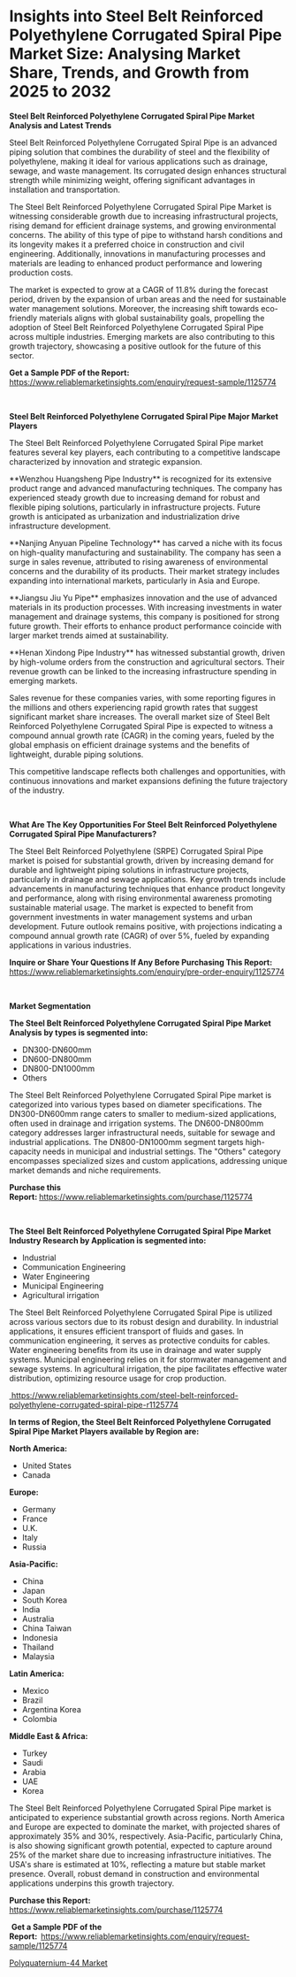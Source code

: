 <p><h1>Insights into Steel Belt Reinforced Polyethylene Corrugated Spiral Pipe Market Size: Analysing Market Share, Trends, and Growth from 2025 to 2032</h1></p><p><strong>Steel Belt Reinforced Polyethylene Corrugated Spiral Pipe Market Analysis and Latest Trends</strong></p>
<p><p>Steel Belt Reinforced Polyethylene Corrugated Spiral Pipe is an advanced piping solution that combines the durability of steel and the flexibility of polyethylene, making it ideal for various applications such as drainage, sewage, and waste management. Its corrugated design enhances structural strength while minimizing weight, offering significant advantages in installation and transportation.</p><p>The Steel Belt Reinforced Polyethylene Corrugated Spiral Pipe Market is witnessing considerable growth due to increasing infrastructural projects, rising demand for efficient drainage systems, and growing environmental concerns. The ability of this type of pipe to withstand harsh conditions and its longevity makes it a preferred choice in construction and civil engineering. Additionally, innovations in manufacturing processes and materials are leading to enhanced product performance and lowering production costs.</p><p>The market is expected to grow at a CAGR of 11.8% during the forecast period, driven by the expansion of urban areas and the need for sustainable water management solutions. Moreover, the increasing shift towards eco-friendly materials aligns with global sustainability goals, propelling the adoption of Steel Belt Reinforced Polyethylene Corrugated Spiral Pipe across multiple industries. Emerging markets are also contributing to this growth trajectory, showcasing a positive outlook for the future of this sector.</p></p>
<p><strong>Get a Sample PDF of the Report:&nbsp;</strong> <a href="https://www.reliablemarketinsights.com/enquiry/request-sample/1125774?utm_campaign=2669&utm_medium=2&utm_source=Github&utm_content=ia&utm_term=02042025&utm_id=steel-belt-reinforced-polyethylene-corrugated-spiral-pipe">https://www.reliablemarketinsights.com/enquiry/request-sample/1125774</a></p>
<p>&nbsp;</p>
<p><strong>Steel Belt Reinforced Polyethylene Corrugated Spiral Pipe Major Market Players</strong></p>
<p><p>The Steel Belt Reinforced Polyethylene Corrugated Spiral Pipe market features several key players, each contributing to a competitive landscape characterized by innovation and strategic expansion. </p><p>**Wenzhou Huangsheng Pipe Industry** is recognized for its extensive product range and advanced manufacturing techniques. The company has experienced steady growth due to increasing demand for robust and flexible piping solutions, particularly in infrastructure projects. Future growth is anticipated as urbanization and industrialization drive infrastructure development.</p><p>**Nanjing Anyuan Pipeline Technology** has carved a niche with its focus on high-quality manufacturing and sustainability. The company has seen a surge in sales revenue, attributed to rising awareness of environmental concerns and the durability of its products. Their market strategy includes expanding into international markets, particularly in Asia and Europe.</p><p>**Jiangsu Jiu Yu Pipe** emphasizes innovation and the use of advanced materials in its production processes. With increasing investments in water management and drainage systems, this company is positioned for strong future growth. Their efforts to enhance product performance coincide with larger market trends aimed at sustainability.</p><p>**Henan Xindong Pipe Industry** has witnessed substantial growth, driven by high-volume orders from the construction and agricultural sectors. Their revenue growth can be linked to the increasing infrastructure spending in emerging markets. </p><p>Sales revenue for these companies varies, with some reporting figures in the millions and others experiencing rapid growth rates that suggest significant market share increases. The overall market size of Steel Belt Reinforced Polyethylene Corrugated Spiral Pipe is expected to witness a compound annual growth rate (CAGR) in the coming years, fueled by the global emphasis on efficient drainage systems and the benefits of lightweight, durable piping solutions. </p><p>This competitive landscape reflects both challenges and opportunities, with continuous innovations and market expansions defining the future trajectory of the industry.</p></p>
<p>&nbsp;</p>
<p><strong>What Are The Key Opportunities For Steel Belt Reinforced Polyethylene Corrugated Spiral Pipe Manufacturers?</strong></p>
<p><p>The Steel Belt Reinforced Polyethylene (SRPE) Corrugated Spiral Pipe market is poised for substantial growth, driven by increasing demand for durable and lightweight piping solutions in infrastructure projects, particularly in drainage and sewage applications. Key growth trends include advancements in manufacturing techniques that enhance product longevity and performance, along with rising environmental awareness promoting sustainable material usage. The market is expected to benefit from government investments in water management systems and urban development. Future outlook remains positive, with projections indicating a compound annual growth rate (CAGR) of over 5%, fueled by expanding applications in various industries.</p></p>
<p><strong>Inquire or Share Your Questions If Any Before Purchasing This Report:</strong> <a href="https://www.reliablemarketinsights.com/enquiry/pre-order-enquiry/1125774?utm_campaign=2669&utm_medium=2&utm_source=Github&utm_content=ia&utm_term=02042025&utm_id=steel-belt-reinforced-polyethylene-corrugated-spiral-pipe">https://www.reliablemarketinsights.com/enquiry/pre-order-enquiry/1125774</a></p>
<p>&nbsp;</p>
<p><strong>Market Segmentation</strong></p>
<p><strong>The Steel Belt Reinforced Polyethylene Corrugated Spiral Pipe Market Analysis by types is segmented into:</strong></p>
<p><ul><li>DN300-DN600mm</li><li>DN600-DN800mm</li><li>DN800-DN1000mm</li><li>Others</li></ul></p>
<p><p>The Steel Belt Reinforced Polyethylene Corrugated Spiral Pipe market is categorized into various types based on diameter specifications. The DN300-DN600mm range caters to smaller to medium-sized applications, often used in drainage and irrigation systems. The DN600-DN800mm category addresses larger infrastructural needs, suitable for sewage and industrial applications. The DN800-DN1000mm segment targets high-capacity needs in municipal and industrial settings. The "Others" category encompasses specialized sizes and custom applications, addressing unique market demands and niche requirements.</p></p>
<p><strong>Purchase this Report:&nbsp;</strong><a href="https://www.reliablemarketinsights.com/purchase/1125774?utm_campaign=2669&utm_medium=2&utm_source=Github&utm_content=ia&utm_term=02042025&utm_id=steel-belt-reinforced-polyethylene-corrugated-spiral-pipe">https://www.reliablemarketinsights.com/purchase/1125774</a></p>
<p>&nbsp;</p>
<p><strong>The Steel Belt Reinforced Polyethylene Corrugated Spiral Pipe Market Industry Research by Application is segmented into:</strong></p>
<p><ul><li>Industrial</li><li>Communication Engineering</li><li>Water Engineering</li><li>Municipal Engineering</li><li>Agricultural irrigation</li></ul></p>
<p><p>The Steel Belt Reinforced Polyethylene Corrugated Spiral Pipe is utilized across various sectors due to its robust design and durability. In industrial applications, it ensures efficient transport of fluids and gases. In communication engineering, it serves as protective conduits for cables. Water engineering benefits from its use in drainage and water supply systems. Municipal engineering relies on it for stormwater management and sewage systems. In agricultural irrigation, the pipe facilitates effective water distribution, optimizing resource usage for crop production.</p></p>
<p><a href="https://www.reliablemarketinsights.com/steel-belt-reinforced-polyethylene-corrugated-spiral-pipe-r1125774?utm_campaign=2669&utm_medium=2&utm_source=Github&utm_content=ia&utm_term=02042025&utm_id=steel-belt-reinforced-polyethylene-corrugated-spiral-pipe">&nbsp;https://www.reliablemarketinsights.com/steel-belt-reinforced-polyethylene-corrugated-spiral-pipe-r1125774</a></p>
<p><strong>In terms of Region, the Steel Belt Reinforced Polyethylene Corrugated Spiral Pipe Market Players available by Region are:</strong></p>
<p>
    <p> <strong> North America: </strong>
        <ul>
            <li>United States</li>
            <li>Canada</li>
        </ul>
        </p> 
    <p> <strong> Europe: </strong>
        <ul>
            <li>Germany</li>
            <li>France</li>
            <li>U.K.</li>
            <li>Italy</li>
            <li>Russia</li>
        </ul>
        </p> 
    <p> <strong> Asia-Pacific: </strong>
        <ul>
            <li>China</li>
            <li>Japan</li>
            <li>South Korea</li>
            <li>India</li>
            <li>Australia</li>
            <li>China Taiwan</li>
            <li>Indonesia</li>
            <li>Thailand</li>
            <li>Malaysia</li>
        </ul>
        </p> 
    <p> <strong> Latin America: </strong>
        <ul>
            <li>Mexico</li>
            <li>Brazil</li>
            <li>Argentina Korea</li>
            <li>Colombia</li>
        </ul>
        </p> 
    <p> <strong> Middle East & Africa: </strong>
        <ul>
            <li>Turkey</li>
            <li>Saudi</li>
            <li>Arabia</li>
            <li>UAE</li>
            <li>Korea</li>
        </ul>
    </p>
    </p>
<p><p>The Steel Belt Reinforced Polyethylene Corrugated Spiral Pipe market is anticipated to experience substantial growth across regions. North America and Europe are expected to dominate the market, with projected shares of approximately 35% and 30%, respectively. Asia-Pacific, particularly China, is also showing significant growth potential, expected to capture around 25% of the market share due to increasing infrastructure initiatives. The USA's share is estimated at 10%, reflecting a mature but stable market presence. Overall, robust demand in construction and environmental applications underpins this growth trajectory.</p></p>
<p><strong>Purchase this Report: </strong><a href="https://www.reliablemarketinsights.com/purchase/1125774?utm_campaign=2669&utm_medium=2&utm_source=Github&utm_content=ia&utm_term=02042025&utm_id=steel-belt-reinforced-polyethylene-corrugated-spiral-pipe">https://www.reliablemarketinsights.com/purchase/1125774</a></p>
<p>&nbsp;<strong>Get a Sample PDF of the Report:&nbsp;&nbsp;</strong><a href="https://www.reliablemarketinsights.com/enquiry/request-sample/1125774?utm_campaign=2669&utm_medium=2&utm_source=Github&utm_content=ia&utm_term=02042025&utm_id=steel-belt-reinforced-polyethylene-corrugated-spiral-pipe">https://www.reliablemarketinsights.com/enquiry/request-sample/1125774</a></p>
<p><strong></strong></p>
<p><p><a href="https://github.com/qetelosooya/Market-Research-Report-List-1/blob/main/polyquaternium-44-market.md?utm_campaign=2669&utm_medium=2&utm_source=Github&utm_content=ia&utm_term=02042025&utm_id=steel-belt-reinforced-polyethylene-corrugated-spiral-pipe">Polyquaternium-44 Market</a></p></p>